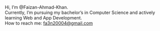 Hi, I’m @Faizan-Ahmad-Khan. <br>
Currently, I’m pursuing my bachelor’s in Computer Science and actively learning  Web and App Development. <br>
How to reach me: fa3n20004@gmail.com
